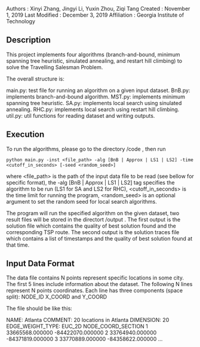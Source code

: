 Authors            : Xinyi Zhang, Jingyi Li, Yuxin Zhou, Ziqi Tang
Created            : November 1, 2019
Last Modified   : December 3, 2019
Affiliation          : Georgia Institute of Technology

Description
-------------
This project implements four algorithms (branch-and-bound, minimum spanning tree heuristic, sinulated annealing, and restart hill climbing) to solve the Travelling Salesman Problem. 

The overall structure is:

main.py: test file for running an algorithm on a given input dataset.
BnB.py: implements branch-and-bound algorithm.
MST.py: implements minimum spanning tree heuristic.
SA.py: implements local search using sinulated annealing.
RHC.py: implements local search using restart hill climbing.
util.py: util functions for reading dataset and writing outputs.


Execution
-----------
To run the algorithms, please go to the directory /code , then run     

    python main.py -inst <file_path> -alg [BnB | Approx | LS1 | LS2] -time <cutoff_in_seconds> [-seed <random_seed>]

where <file_path> is the path of the input data file to be read (see bellow for specific format),
the -alg [BnB | Approx | LS1 | LS2] tag specifies the algorithm to be run (LS1 for SA and LS2 for RHC),
<cutoff_in_seconds> is the time limit for running the program,
<random_seed> is an optional argument to set the random seed for local search algorithms.

The program will run the specified algorithm on the given dataset, two result files will be stored in the directort /output . The first output is the solution file which contains the quality of best solution found and the corresponding TSP route. The second output is the solution traces file which contains a list of timestamps and the quality of best solution found at that time.


Input Data Format
------------
The data file contains N points represent specific locations in some city.
The first 5 lines include information about the dataset.
The following N lines represent N points coordinates. 
Each line has three components (space split): NODE_ID  X_COORD  and  Y_COORD 

The file should be like this:

NAME: Atlanta
COMMENT: 20 locations in Atlanta
DIMENSION: 20
EDGE_WEIGHT_TYPE: EUC_2D
NODE_COORD_SECTION
1 33665568.000000 -84422070.000000
2 33764940.000000 -84371819.000000
3 33770889.000000 -84358622.000000
...


